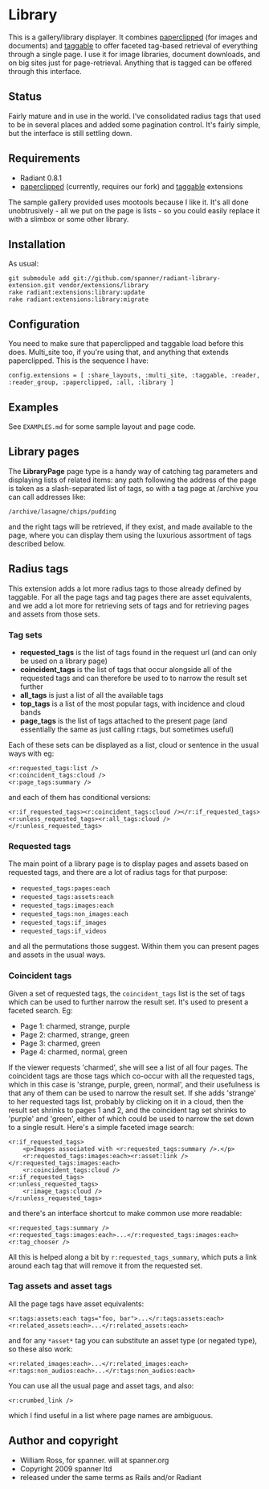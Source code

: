 # Library

This is a gallery/library displayer. It combines [paperclipped](http://github.com/spanner/paperclipped) (for images and documents) and [taggable](http://github.com/spanner/radiant-taggable-extension) to offer faceted tag-based retrieval of everything through a single page. I use it for image libraries, document downloads, and on big sites just for page-retrieval. Anything that is tagged can be offered through this interface.

## Status 

Fairly mature and in use in the world. I've consolidated radius tags that used to be in several places and added some pagination control. It's fairly simple, but the interface is still settling down.

## Requirements

* Radiant 0.8.1
* [paperclipped](http://github.com/spanner/paperclipped) (currently, requires our fork) and [taggable](http://github.com/spanner/radiant-taggable-extension) extensions

The sample gallery provided uses mootools because I like it.
It's all done unobtrusively - all we put on the page is lists - so you could easily replace it with a slimbox or some other library.

## Installation

As usual:

	git submodule add git://github.com/spanner/radiant-library-extension.git vendor/extensions/library
	rake radiant:extensions:library:update
	rake radiant:extensions:library:migrate
	
## Configuration

You need to make sure that paperclipped and taggable load before this does. Multi_site too, if you're using that, and anything that extends paperclipped. This is the sequence I have:

	config.extensions = [ :share_layouts, :multi_site, :taggable, :reader, :reader_group, :paperclipped, :all, :library ]
  
## Examples

See `EXAMPLES.md` for some sample layout and page code.

## Library pages

The **LibraryPage** page type is a handy way of catching tag parameters and displaying lists of related items: any path following the address of the page is taken as a slash-separated list of tags, so with a tag page at /archive you can call addresses like:

	/archive/lasagne/chips/pudding
	
and the right tags will be retrieved, if they exist, and made available to the page, where you can display them using the luxurious assortment of tags described below.

## Radius tags

This extension adds a lot more radius tags to those already defined by taggable. For all the page tags and tag pages there are asset equivalents, and we add a lot more for retrieving sets of tags and for retrieving pages and assets from those sets.

### Tag sets

* **requested_tags** is the list of tags found in the request url (and can only be used on a library page)
* **coincident_tags** is the list of tags that occur alongside all of the requested tags and can therefore be used to to narrow the result set further
* **all_tags** is just a list of all the available tags
* **top_tags** is a list of the most popular tags, with incidence and cloud bands
* **page_tags** is the list of tags attached to the present page (and essentially the same as just calling r:tags, but sometimes useful)

Each of these sets can be displayed as a list, cloud or sentence in the usual ways with eg:

	<r:requested_tags:list />
	<r:coincident_tags:cloud />
	<r:page_tags:summary />

and each of them has conditional versions:

	<r:if_requested_tags><r:coincident_tags:cloud /></r:if_requested_tags>
	<r:unless_requested_tags><r:all_tags:cloud /></r:unless_requested_tags>

### Requested tags

The main point of a library page is to display pages and assets based on requested tags, and there are a lot of radius tags for that purpose:

* `requested_tags:pages:each`
* `requested_tags:assets:each`
* `requested_tags:images:each`
* `requested_tags:non_images:each`
* `requested_tags:if_images`
* `requested_tags:if_videos`

and all the permutations those suggest. Within them you can present pages and assets in the usual ways.

### Coincident tags

Given a set of requested tags, the `coincident_tags` list is the set of tags which can be used to further narrow the result set. It's used to present a faceted search. Eg:

* Page 1: charmed, strange, purple
* Page 2: charmed, strange, green
* Page 3: charmed, green
* Page 4: charmed, normal, green

If the viewer requests 'charmed', she will see a list of all four pages. The coincident tags are those tags which co-occur with all the requested tags, which in this case is 'strange, purple, green, normal', and their usefulness is that any of them can be used to narrow the result set. If she adds 'strange' to her requested tags list, probably by clicking on it in a cloud, then the result set shrinks to pages 1 and 2, and the coincident tag set shrinks to 'purple' and 'green', either of which could be used to narrow the set down to a single result. Here's a simple faceted image search:

	<r:if_requested_tags>
		<p>Images associated with <r:requested_tags:summary />.</p>
		<r:requested_tags:images:each><r:asset:link /></r:requested_tags:images:each>
		<r:coincident_tags:cloud />
	<r:if_requested_tags>
	<r:unless_requested_tags>
		<r:image_tags:cloud />
	</r:unless_requested_tags>

and there's an interface shortcut to make common use more readable:

	<r:requested_tags:summary />
	<r:requested_tags:images:each>...</r:requested_tags:images:each>
	<r:tag_chooser />

All this is helped along a bit by `r:requested_tags_summary`, which puts a link around each tag that will remove it from the requested set.

### Tag assets and asset tags

All the page tags have asset equivalents:

	<r:tags:assets:each tags="foo, bar">...</r:tags:assets:each>
	<r:related_assets:each>...</r:related_assets:each>

and for any `*asset*` tag you can substitute an asset type (or negated type), so these also work:

	<r:related_images:each>...</r:related_images:each>
	<r:tags:non_audios:each>...</r:tags:non_audios:each>

You can use all the usual page and asset tags, and also:

	<r:crumbed_link />
	
which I find useful in a list where page names are ambiguous.


## Author and copyright

* William Ross, for spanner. will at spanner.org
* Copyright 2009 spanner ltd
* released under the same terms as Rails and/or Radiant